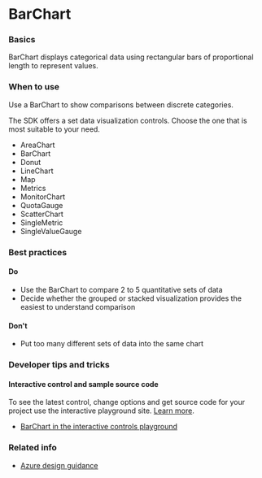 ﻿# BarChart

 
<a name="basics"></a>
### Basics
BarChart displays categorical data using rectangular bars of proportional length to represent values.


<!-- TODO get an IMAGE to embed here -->

<!-- TODO get an SAMPLE CODE to embed here -->

 
<a name="when-to-use"></a>
### When to use
Use a BarChart to show comparisons between discrete categories.

The SDK offers a set data visualization controls.  Choose the one that is most suitable to your need.
* AreaChart
* BarChart
* Donut
* LineChart
* Map
* Metrics
* MonitorChart
* QuotaGauge
* ScatterChart
* SingleMetric
* SingleValueGauge


 
<a name="best-practices"></a>
### Best practices


<a name="best-practices-do"></a>
#### Do

* Use the BarChart to compare 2 to 5 quantitative sets of data
* Decide whether the grouped or stacked visualization provides the easiest to understand comparison


<a name="best-practices-don-t"></a>
#### Don&#39;t

* Put too many different sets of data into the same chart



 
<a name="developer-tips-and-tricks"></a>
### Developer tips and tricks



<a name="developer-tips-and-tricks-interactive-control-and-sample-source-code"></a>
#### Interactive control and sample source code
To see the latest control, change options and get source code for your project use the interactive playground site.  [Learn more](./top-extensions-controls-playground.md).

*  <a href="https://ms.portal.azure.com/?Microsoft_Azure_Playground=true#blade/Microsoft_Azure_Playground/ControlsIndexBlade/BarChart_create_Playground" target="_blank">BarChart in the interactive controls playground</a>

 

 
<a name="related-info"></a>
### Related info

* [Azure design guidance](http://aka.ms/portalfx/design)


